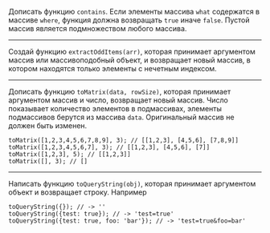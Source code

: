 Дописать функцию `contains`. Если элементы массива `what` содержатся в массиве `where`, функция должна возвращать `true` иначе `false`. Пустой массив является подмножеством любого массива.

----------

Создай функцию `extractOddItems(arr)`, которая принимает аргументом массив или массивоподобный объект, и возвращает новый массив, в котором находятся только элементы с нечетным индексом.

----------

Дописать функцию `toMatrix(data, rowSize)`, которая принимает аргументом массив и число, возвращает новый массив. Число показывает количество элементов в подмассивах, элементы подмассивов берутся из массива `data`. Оригинальный массив не должен быть изменен.

    toMatrix([1,2,3,4,5,6,7,8,9], 3); // [[1,2,3], [4,5,6], [7,8,9]]
    toMatrix([1,2,3,4,5,6,7], 3); // [[1,2,3], [4,5,6], [7]]
    toMatrix([1,2,3], 5); // [[1,2,3]]
    toMatrix([], 3); // []

----------

Написать функцию `toQueryString(obj)`, которая принимает аргументом объект и возвращает строку. Например

    toQueryString({}); // -> ''
    toQueryString({test: true}); // -> 'test=true'
    toQueryString({test: true, foo: 'bar'}); // -> 'test=true&foo=bar'